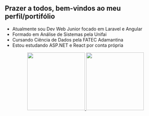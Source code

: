 <h2>Prazer a todos, bem-vindos ao meu perfil/portifólio</h2>

- Atualmente sou Dev Web Junior focado em Laravel e Angular
- Formado em Análise de Sistemas pela Unifai
- Cursando Ciência de Dados pela FATEC Adamantina
- Estou estudando ASP.NET e React por conta própria

<div align="center">
  <a href="https://github.com/GuilhermeChuman">
  <img height="180em" src="https://github-readme-stats.vercel.app/api?username=GuilhermeChuman&show_icons=true&theme=dark&include_all_commits=true&count_private=true"/>
  <img height="180em" src="https://github-readme-stats.vercel.app/api/top-langs/?username=GuilhermeChuman&layout=compact&langs_count=7&theme=dark"/>
</div>
  
